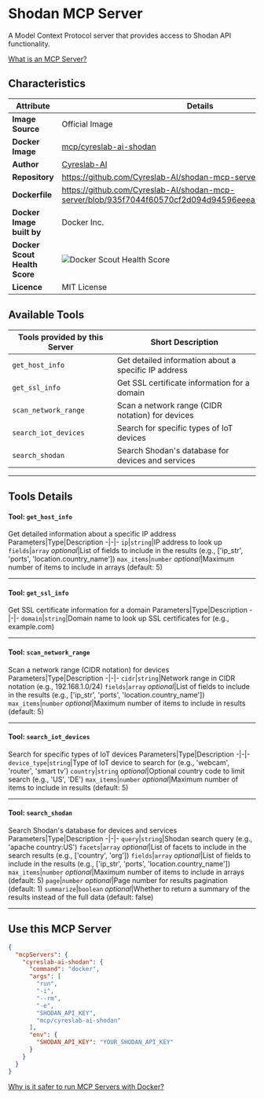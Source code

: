 # Shodan MCP Server

A Model Context Protocol server that provides access to Shodan API functionality.

[What is an MCP Server?](https://www.anthropic.com/news/model-context-protocol)

## Characteristics
Attribute|Details|
|-|-|
**Image Source**|Official Image
**Docker Image**|[mcp/cyreslab-ai-shodan](https://hub.docker.com/repository/docker/mcp/cyreslab-ai-shodan)
**Author**|[Cyreslab-AI](https://github.com/Cyreslab-AI)
**Repository**|https://github.com/Cyreslab-AI/shodan-mcp-server
**Dockerfile**|https://github.com/Cyreslab-AI/shodan-mcp-server/blob/935f7044f60570cf2d094d94596eeea7872fb6be/Dockerfile
**Docker Image built by**|Docker Inc.
**Docker Scout Health Score**| ![Docker Scout Health Score](https://api.scout.docker.com/v1/policy/insights/org-image-score/badge/mcp/cyreslab-ai-shodan)
**Licence**|MIT License

## Available Tools
Tools provided by this Server|Short Description
-|-
`get_host_info`|Get detailed information about a specific IP address|
`get_ssl_info`|Get SSL certificate information for a domain|
`scan_network_range`|Scan a network range (CIDR notation) for devices|
`search_iot_devices`|Search for specific types of IoT devices|
`search_shodan`|Search Shodan's database for devices and services|

---
## Tools Details

#### Tool: **`get_host_info`**
Get detailed information about a specific IP address
Parameters|Type|Description
-|-|-
`ip`|`string`|IP address to look up
`fields`|`array` *optional*|List of fields to include in the results (e.g., ['ip_str', 'ports', 'location.country_name'])
`max_items`|`number` *optional*|Maximum number of items to include in arrays (default: 5)

---
#### Tool: **`get_ssl_info`**
Get SSL certificate information for a domain
Parameters|Type|Description
-|-|-
`domain`|`string`|Domain name to look up SSL certificates for (e.g., example.com)

---
#### Tool: **`scan_network_range`**
Scan a network range (CIDR notation) for devices
Parameters|Type|Description
-|-|-
`cidr`|`string`|Network range in CIDR notation (e.g., 192.168.1.0/24)
`fields`|`array` *optional*|List of fields to include in the results (e.g., ['ip_str', 'ports', 'location.country_name'])
`max_items`|`number` *optional*|Maximum number of items to include in results (default: 5)

---
#### Tool: **`search_iot_devices`**
Search for specific types of IoT devices
Parameters|Type|Description
-|-|-
`device_type`|`string`|Type of IoT device to search for (e.g., 'webcam', 'router', 'smart tv')
`country`|`string` *optional*|Optional country code to limit search (e.g., 'US', 'DE')
`max_items`|`number` *optional*|Maximum number of items to include in results (default: 5)

---
#### Tool: **`search_shodan`**
Search Shodan's database for devices and services
Parameters|Type|Description
-|-|-
`query`|`string`|Shodan search query (e.g., 'apache country:US')
`facets`|`array` *optional*|List of facets to include in the search results (e.g., ['country', 'org'])
`fields`|`array` *optional*|List of fields to include in the results (e.g., ['ip_str', 'ports', 'location.country_name'])
`max_items`|`number` *optional*|Maximum number of items to include in arrays (default: 5)
`page`|`number` *optional*|Page number for results pagination (default: 1)
`summarize`|`boolean` *optional*|Whether to return a summary of the results instead of the full data (default: false)

---
## Use this MCP Server

```json
{
  "mcpServers": {
    "cyreslab-ai-shodan": {
      "command": "docker",
      "args": [
        "run",
        "-i",
        "--rm",
        "-e",
        "SHODAN_API_KEY",
        "mcp/cyreslab-ai-shodan"
      ],
      "env": {
        "SHODAN_API_KEY": "YOUR_SHODAN_API_KEY"
      }
    }
  }
}
```

[Why is it safer to run MCP Servers with Docker?](https://www.docker.com/blog/the-model-context-protocol-simplifying-building-ai-apps-with-anthropic-claude-desktop-and-docker/)
